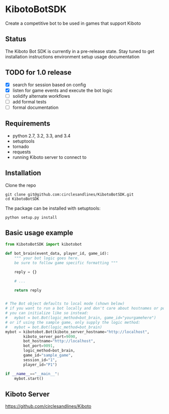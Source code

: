 # KibotoBotSDK
Create a competitive bot to be used in games that support Kiboto

## Status
The Kiboto Bot SDK is currently in a pre-release state. Stay tuned to get installation instructions environment setup usage documentation

## TODO for 1.0 release
- [x] search for session based on config
- [x] listen for game events and execute the bot logic
- [ ] solidify alternate workflows
- [ ] add formal tests
- [ ] formal documentation

## Requirements
- python 2.7, 3.2, 3.3, and 3.4
- setuptools
- tornado
- requests
- running Kiboto server to connect to

## Installation

Clone the repo
```
git clone git@github.com:circlesandlines/KibotoBotSDK.git
cd KibotoBotSDK
```

The package can be installed with setuptools:
```
python setup.py install
```

## Basic usage example
```python
from KibotoBotSDK import kibotobot

def bot_brain(event_data, player_id, game_id):
	""" your bot logic goes here.
	be sure to follow game specific formatting """

	reply = {}

	# ...

	return reply


# The Bot object defaults to local mode (shown below)
# if you want to run a bot locally and don't care about hostnames or ports,
# you can initialize like so instead:
#	mybot = bot.Bot(logic_method=bot_brain, game_id="yourgamehere")
# or if using the sample game, only supply the logic method:
#	mybot = bot.Bot(logic_method=bot_brain)
mybot = kibotobot.Bot(kiboto_server_hostname="http://localhost",
		kiboto_server_port=9090,
		bot_hostname="http://localhost",
		bot_port=9091,
		logic_method=bot_brain,
		game_id="sample_game",
		session_id="1",
		player_id="P1")

if __name__=="__main__":
	mybot.start()
```

## Kiboto Server
https://github.com/circlesandlines/Kiboto
